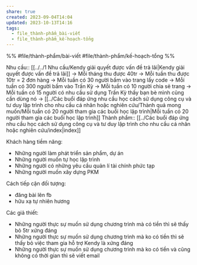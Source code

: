 ```yaml
---
share: true
created: 2023-09-04T14:04
updated: 2023-10-13T14:16
tags:
  - file_thành-phẩm_bài-viết
  - file_thành-phẩm_kế-hoạch-tổng
---
```


%%
#file/thành-phẩm/bài-viết 
#file/thành-phẩm/kế-hoạch-tổng
%%

Nhu cầu:: [[../../1 Nhu cầu/Kendy giải quyết được vấn đề trả lãi|Kendy giải quyết được vấn đề trả lãi]] 
 → Mỗi tháng thu được 40tr
 → Mỗi tuần thu được 10tr = 2 đơn hàng
 → Mỗi tuần có 30 người bấm vào trang lấy code
 → Mỗi tuần có 300 người bấm vào Trấn Kỳ
 → Mỗi tuần có 10 người chia sẻ trang
 → Mỗi tuần có 15 người có nhu cầu sử dụng Trấn Kỳ thấy bạn bè mình cũng cần dùng nó 
 → [[../Các buổi đáp ứng nhu cầu học cách sử dụng công cụ và tư duy lập trình cho nhu cầu cá nhân hoặc nghiên cứu/Thành quả mong muốn/Mỗi tuần có 20 người tham gia các buổi học lập trình|Mỗi tuần có 20 người tham gia các buổi học lập trình]]
Thành phẩm:: [[../Các buổi đáp ứng nhu cầu học cách sử dụng công cụ và tư duy lập trình cho nhu cầu cá nhân hoặc nghiên cứu/index|index]]

Khách hàng tiềm năng:
- Những người làm phát triển sản phẩm, dự án
- Những người muốn tự học lập trình
- Những người có những yêu cầu quản lí tài chính phức tạp 
- Những người muốn xây dựng PKM

Cách tiếp cận đối tượng:
- đăng bài lên fb
- hữu xạ tự nhiên hương

Các giả thiết:
- Những người thực sự muốn sử dụng chương trình mà có tiền thì sẽ thấy bỏ 5tr xứng đáng 
- Những người thực sự muốn sử dụng chương trình mà ko có tiền thì sẽ thấy bỏ việc tham gia hỗ trợ Kendy là xứng đáng
- Những người thực sự muốn sử dụng chương trình mà ko có tiền và cũng không có thời gian thì sẽ viết email